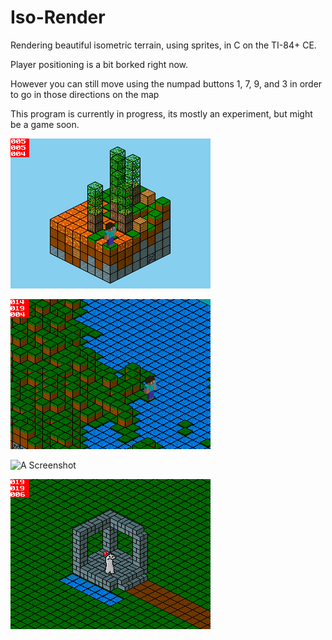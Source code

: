 # Iso-Render

Rendering beautiful isometric terrain, using sprites, in C on the TI-84+ CE.

Player positioning is a bit borked right now.

However you can still move using the numpad buttons 1, 7, 9, and 3 in order to go in those directions on the map

This program is currently in progress, its mostly an experiment, but might be a game soon.

![A Screenshot](https://raw.githubusercontent.com/Michael2-3B/Iso-Render/master/screenshots/render029.png)

![A Screenshot](https://raw.githubusercontent.com/Michael2-3B/Iso-Render/master/screenshots/render028.png)

![A Screenshot](https://raw.githubusercontent.com/Michael2-3B/Iso-Render/master/screenshots/render024.png)

![A Screenshot](https://raw.githubusercontent.com/Michael2-3B/Iso-Render/master/screenshots/render022.gif)
